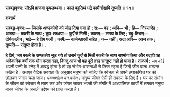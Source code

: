 **सश्बद्धवृषण: सोऽपि ह्यजया कूपलब्धया ।** **कालं बहुतिथं भद्रे कामैर्नाद्यापि तुष्यति ॥ ११॥** 

**शब्दार्थ** 

**सश्बद्ध-वृषण:—** **जिसके अण्डकोषों को जोड़ दिया गया हो** **; स:—** **वह** **; अपि—** **भी** **; हि—** **निस्सन्देह** **; अजया—** **बकरी के साथ** **;** **कूप-लब्धया—** **कुएँ से मिली** **; कालम्—** **समय के लिए** **; बहु-तिथम्—** **दीर्घकालीन** **; भद्रे—** **हे प्रिय पत्नी** **; कामै:—** **कामेच्छाओं सहित** **;** **न—** **नहीं** **; अद्य अपि—** **आज तक** **; तुष्यति—** **संतुष्ट होता है।** **.** 

**हे प्रिये, जब बकरे के अण्डकोष जुड़ गये तो उसने कुएँ से मिली बकरी के साथ सश्भोग किया** **और यद्यपि वह अनेकानेक वर्षों तक भोग करता रहा, किन्तु आज भी वह पूरी तरह सन्तुष्ट नहीं हो** **पाया है।** **तात्पर्य :** जब कोई अपनी पत्नी के स्नेह में आबद्ध होता है तो वह संभोग-वासनाओं से लिप्त रहता है जिन्हें जीत पाना अत्यन्त कठिन है। अतएव वैदिक सवयता के अनुसार मनुष्य को चाहिए कि स्वेच्छा से अपने तथाकथित घर को छोड़कर जंगल चला जाय। *पञ्चाशोध्र्वं वनं व्रजेत्।* मनुष्य जीवन ऐसी ही तपस्या के लिए है। घर पर संभोग के जीवन को स्वेच्छा से त्याग कर और जंगल जाकर भक्तों की संगति में आध्यात्मिक कार्यों में लगकर मनुष्य मानव जीवन के असली उद्देश्य को प्राप्त करता है।  